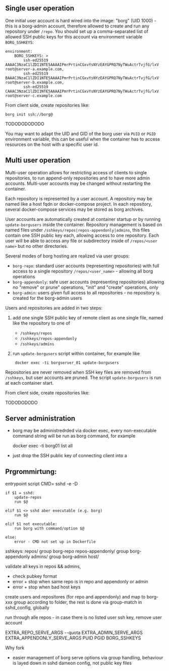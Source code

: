 Single user operation
---------------------

One initial user account is hard wired into the image: "borg" (UID 1000) - this is a borg-admin account, therefore allowed to create and run any repository under `/repo`.  You should set up a comma-separated list of allowed SSH public keys for this account via environment variable `BORG_SSHKEYS`:


    environment:
        BORG_SSHKEYS: >
            ssh-ed25519 AAAAC3NzaC1lZDI1NTE5AAAAIPmrPrtinCGxvYsNYzEAYGPRQ7NyTWuActrTvjfG/lxV root@server-a.example.com,
            ssh-ed25519 BAAAC3NzaC1lZDI1NTE5AAAAIPmrPrtinCGxvYsNYzEAYGPRQ7NyTWuActrTvjfG/lxV root@server-b.example.com,
            ssh-ed25519 CAAAC3NzaC1lZDI1NTE5AAAAIPmrPrtinCGxvYsNYzEAYGPRQ7NyTWuActrTvjfG/lxV root@server-c.example.com

From client side, create repositories like:


    borg init ssh://borg@
TODODODODODO

    

You may want to adapt the UID and GID of the borg user via `PUID` or `PGID` environment variable, this can be useful when the container has to access resources on the host with a specific user id.


Multi user operation
--------------------

Multi-user operation allows for restricting access of clients to single
repositories, to run append-only repositories and to have more admin accounts.
Multi-user accounts may be changed without restarting the container.

Each repository is represented by a user account. A repository may be named
like a host fqdn or docker-compose project. In each repository, several
docker-compose services may be stored as borg archives.

User accounts are automatically created at container startup or by running
`update-borgusers` inside the container.  Repository management is based on
named files under `/sshkeys/repos|repos-appendonly|admins`, this files contain
one SSH public key each, allowing access to one repository. Each user will be able
to access any file or subdirectory inside of `/repos/<user name>` but no other
directories.

Several modes of borg hosting are realized via user groups:

* `borg-repo`: standard user accounts (representing repositories) with full
  access to a single repository `/repos/<user_name>` - allowing all borg
  operations
* `borg-appendonly`: safe user accounts (representing repositories) allowing no
  "remove" or prune" operations, "init" and "create" operations, only
* `borg-admin`: users given full access to all repositories - no repository is
  created for the borg-admin users 

Users and repositories are added in two steps: 

1. add one single SSH public key of remote client as one single file, named like the repository to one of
    * `/sshkeys/repos`
    * `/sshkeys/repos-appendonly`
    * `/sshkeys/admins`

2. run `update-borgusers` script within container, for example like

        docker exec -ti borgserver_01 update-borgusers

Repositories are never removed when SSH key files are removed from `/sshkeys`, but user accounts are pruned. The script `update-borgusers` is run at each container start.

From client side, create repositories like:


TODODODODO


Server administration
---------------------

- borg may be administredrded via docker exec, every non-executable command string will be run as borg command, for example

    docker exec -ti borg01 list all



 - just drop the SSH public key of connecting client into a 




Prgrommirtung:
----------------

entrypoint script
    CMD= sshd -e -D

    if $1 = sshd:
        update-repos 
        run $@

    elif $1 <> sshd aber executable (e.g. borg)
        run $@ 

    elif $1 not executable:
        run borg with command/option $@

    else:
        error - CMD not set up in Dockerfile


sshkeys:
    repos/              group borg-repo
    repos-appendonly/   group borg-appendonly
    admins/             group borg-admin
    host/

validate all keys in repos && admins,
* check pubkey format
* error + stop when same repo is in repo and appendonly or admin
* error + stop when bad host keys 

create users and repositores (for repo and appendonly) and map to borg-xxx group according to folder, the rest is done via group-match in sshd_config, globally

run through alle repos - in case there is no listed user ssh key, remove user account

    


EXTRA_REPO_SERVE_ARGS   --quota
EXTRA_ADMIN_SERVE_ARGS
EXTRA_APPENDONLY_SERVE_ARGS
PUID
PGID
BORG_SSHKEYS


Why fork
* easier management of borg serve options via group handling, behaviour is layed down in sshd dameon config, not public key files

